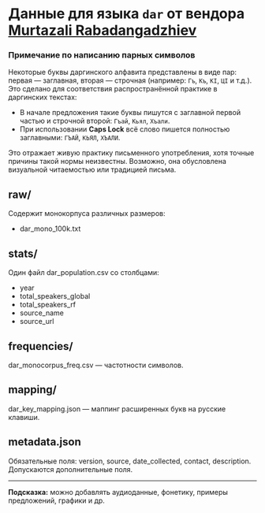 # Данные для языка `dar` от вендора [Murtazali Rabadangadzhiev](https://github.com/Murtazali05)

### Примечание по написанию парных символов

Некоторые буквы даргинского алфавита представлены в виде пар: первая — заглавная, вторая — строчная (например: `Гъ`, `Къ`, `КI`, `ЦI` и т.д.). Это сделано для соответствия распространённой практике в даргинских текстах:

- В начале предложения такие буквы пишутся с заглавной первой частью и строчной второй: `Гъай`, `Кьял`, `Хъали`.
- При использовании **Caps Lock** всё слово пишется полностью заглавными: `ГЪАЙ`, `КЬЯЛ`, `ХЪАЛИ`.

Это отражает живую практику письменного употребления, хотя точные причины такой нормы неизвестны. Возможно, она обусловлена визуальной читаемостью или традицией письма.

## raw/
Содержит монокорпуса различных размеров:
- dar_mono_100k.txt

## stats/
Один файл dar_population.csv со столбцами:
- year
- total_speakers_global
- total_speakers_rf
- source_name
- source_url

## frequencies/
dar_monocorpus_freq.csv — частотности символов.

## mapping/
dar_key_mapping.json — маппинг расширенных букв на русские клавиши.

## metadata.json
Обязательные поля: version, source, date_collected, contact, description.
Допускаются дополнительные поля.

---  
**Подсказка:** можно добавлять аудиоданные, фонетику, примеры предложений, графики и др.
